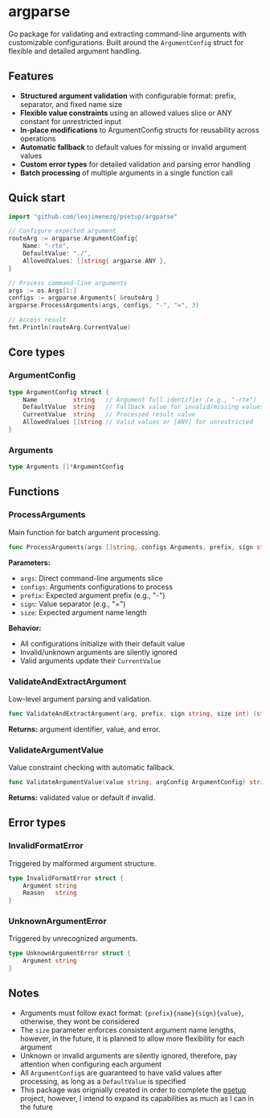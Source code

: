 # argparse

Go package for validating and extracting command-line arguments with customizable configurations. Built around the `ArgumentConfig` struct for flexible and detailed argument handling.

## Features
* **Structured argument validation** with configurable format: prefix, separator, and fixed name size
* **Flexible value constraints** using an allowed values slice or ANY constant for unrestricted input
* **In-place modifications** to ArgumentConfig structs for reusability across operations
* **Automatic fallback** to default values for missing or invalid argument values
* **Custom error types** for detailed validation and parsing error handling
* **Batch processing** of multiple arguments in a single function call

## Quick start
```Go
import "github.com/leojimenezg/psetup/argparse"

// Configure expected argument
routeArg := argparse.ArgumentConfig{
    Name: "-rte",
    DefaultValue: "./",
    AllowedValues: []string{ argparse.ANY },
}

// Process command-line arguments
args := os.Args[1:]
configs := argparse.Arguments{ &routeArg }
argparse.ProcessArguments(args, configs, "-", "=", 3)

// Access result
fmt.Println(routeArg.CurrentValue)
```

## Core types
### ArgumentConfig
```Go
type ArgumentConfig struct {
    Name          string   // Argument full identifier (e.g., "-rte")
    DefaultValue  string   // Fallback value for invalid/missing values
    CurrentValue  string   // Processed result value
    AllowedValues []string // Valid values or [ANY] for unrestricted
}
```
### Arguments
```Go
type Arguments []*ArgumentConfig
```

## Functions
### ProcessArguments
Main function for batch argument processing.
```Go
func ProcessArguments(args []string, configs Arguments, prefix, sign string, size int)
```
**Parameters:**
* `args`: Direct command-line arguments slice
* `configs`: Arguments configurations to process
* `prefix`: Expected argument prefix (e.g., "-")
* `sign`: Value separator (e.g., "=")
* `size`: Expected argument name length

**Behavior:**
* All configurations initialize with their default value
* Invalid/unknown arguments are silently ignored
* Valid arguments update their `CurrentValue`

### ValidateAndExtractArgument
Low-level argument parsing and validation.
```Go
func ValidateAndExtractArgument(arg, prefix, sign string, size int) (string, string, error)
```
**Returns:** argument identifier, value, and error.

### ValidateArgumentValue
Value constraint checking with automatic fallback.
```Go
func ValidateArgumentValue(value string, argConfig ArgumentConfig) string
```
**Returns:** validated value or default if invalid.

## Error types
### InvalidFormatError
Triggered by malformed argument structure.
```Go
type InvalidFormatError struct {
    Argument string
    Reason   string
}
```
### UnknownArgumentError
Triggered by unrecognized arguments.
```Go
type UnknownArgumentError struct {
    Argument string
}
```

## Notes
* Arguments must follow exact format: `{prefix}{name}{sign}{value}`, otherwise, they wont be considered
* The `size` parameter enforces consistent argument name lengths, however, in the future, it is planned to allow more flexibility for each argument
* Unknown or invalid arguments are silently ignored, therefore, pay attention when configuring each argument
* All `ArgumentConfig`s are guaranteed to have valid values after processing, as long as a `DefaultValue` is specified
* This package was orignially created in order to complete the [psetup](https://github.com/leojimenezg/psetup) project, however, I intend to expand its capabilities as much as I can in the future
